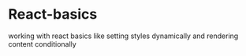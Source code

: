 # React-basics

working with react basics like setting styles dynamically and rendering content conditionally
